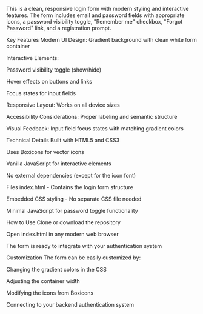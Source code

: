 This is a clean, responsive login form with modern styling and interactive features. The form includes email and password fields with appropriate icons, a password visibility toggle, "Remember me" checkbox, "Forgot Password" link, and a registration prompt.

Key Features
Modern UI Design: Gradient background with clean white form container

Interactive Elements:

Password visibility toggle (show/hide)

Hover effects on buttons and links

Focus states for input fields

Responsive Layout: Works on all device sizes

Accessibility Considerations: Proper labeling and semantic structure

Visual Feedback: Input field focus states with matching gradient colors

Technical Details
Built with HTML5 and CSS3

Uses Boxicons for vector icons

Vanilla JavaScript for interactive elements

No external dependencies (except for the icon font)

Files
index.html - Contains the login form structure

Embedded CSS styling - No separate CSS file needed

Minimal JavaScript for password toggle functionality

How to Use
Clone or download the repository

Open index.html in any modern web browser

The form is ready to integrate with your authentication system

Customization
The form can be easily customized by:

Changing the gradient colors in the CSS

Adjusting the container width

Modifying the icons from Boxicons

Connecting to your backend authentication system
